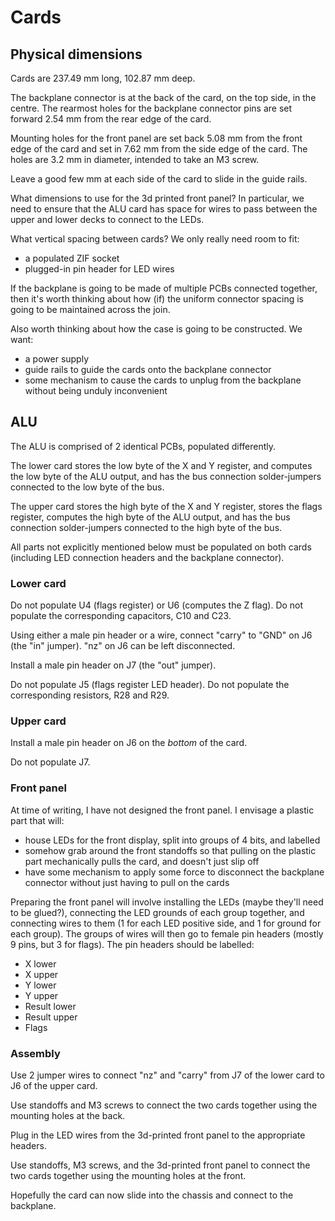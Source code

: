 # Cards

## Physical dimensions

Cards are 237.49 mm long, 102.87 mm deep.

The backplane connector is at the back of the card, on the top side, in the centre. The rearmost holes
for the backplane connector pins are set forward 2.54 mm from the rear edge of the card.

Mounting holes for the front panel are set back 5.08 mm from the front edge of the card and set in 7.62 mm
from the side edge of the card. The holes are 3.2 mm in diameter, intended to take an M3 screw.

Leave a good few mm at each side of the card to slide in the guide rails.

What dimensions to use for the 3d printed front panel? In particular, we need to ensure that the ALU card
has space for wires to pass between the upper and lower decks to connect to the LEDs.

What vertical spacing between cards? We only really need room to fit:

 * a populated ZIF socket
 * plugged-in pin header for LED wires

If the backplane is going to be made of multiple PCBs connected together, then it's worth thinking about
how (if) the uniform connector spacing is going to be maintained across the join.

Also worth thinking about how the case is going to be constructed. We want:

 * a power supply
 * guide rails to guide the cards onto the backplane connector
 * some mechanism to cause the cards to unplug from the backplane without being unduly inconvenient

## ALU

The ALU is comprised of 2 identical PCBs, populated differently.

The lower card stores the low byte of the X and Y register,
and computes the low byte of the ALU output, and has the bus connection solder-jumpers connected to the low byte of the bus.

The upper card stores the high byte of the X and Y register, stores the flags register, computes the high byte of the ALU output,
and has the bus connection solder-jumpers connected to the high byte of the bus.

All parts not explicitly mentioned below must be populated on both cards (including LED connection headers and the backplane connector).

### Lower card

Do not populate U4 (flags register) or U6 (computes the Z flag). Do not populate the corresponding capacitors, C10 and C23.

Using either a male pin header or a wire, connect "carry" to "GND" on J6 (the "in" jumper). "nz"
on J6 can be left disconnected.

Install a male pin header on J7 (the "out" jumper).

Do not populate J5 (flags register LED header). Do not populate the corresponding resistors, R28 and R29.

### Upper card

Install a male pin header on J6 on the *bottom* of the card.

Do not populate J7.

### Front panel

At time of writing, I have not designed the front panel. I envisage a plastic part that will:

 * house LEDs for the front display, split into groups of 4 bits, and labelled
 * somehow grab around the front standoffs so that pulling on the plastic part mechanically pulls
   the card, and doesn't just slip off
 * have some mechanism to apply some force to disconnect the backplane connector without just having
   to pull on the cards

Preparing the front panel will involve installing the LEDs (maybe they'll need to be glued?), connecting
the LED grounds of each group together, and connecting wires to them (1 for each LED positive side, and 1 for
ground for each group). The groups of wires will then go to female pin headers (mostly 9 pins, but 3 for flags).
The pin headers should be labelled:

 * X lower
 * X upper
 * Y lower
 * Y upper
 * Result lower
 * Result upper
 * Flags

### Assembly

Use 2 jumper wires to connect "nz" and "carry" from J7 of the lower card to J6 of the upper card.

Use standoffs and M3 screws to connect the two cards together using the mounting holes at the back.

Plug in the LED wires from the 3d-printed front panel to the appropriate headers.

Use standoffs, M3 screws, and the 3d-printed front panel to connect the two cards together using the
mounting holes at the front.

Hopefully the card can now slide into the chassis and connect to the backplane.
